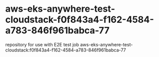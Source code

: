 # aws-eks-anywhere-test-cloudstack-f0f843a4-f162-4584-a783-846f961babca-77
repository for use with E2E test job aws-eks-anywhere-test-cloudstack:f0f843a4-f162-4584-a783-846f961babca-77
